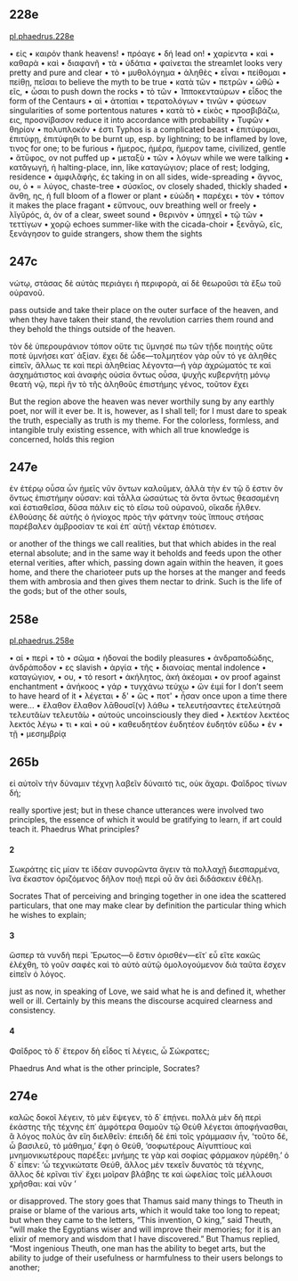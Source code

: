 
## 228e

[pl.phaedrus.228e](http://www.perseus.tufts.edu/hopper/text?doc=Perseus%3Atext%3A1999.01.0173%3Atext%3DPhaedrus%3Asection%3D228e)

• εἰς 
• καιρόν
thank heavens!
• πρόαγε 
• δή
lead on!
• χαρίεντα 
• καὶ 
• καθαρὰ 
• καὶ 
• διαφανῆ 
• τὰ 
• ὑδάτια 
• φαίνεται
the streamlet looks very pretty and pure and clear
• τὸ 
• μυθολόγημα 
• ἀληθὲς 
• εἶναι 
• πείθομαι 
• πείθῃ, πεῖσαι
to believe the myth to be true
• κατὰ τῶν 
• πετρῶν 
• ὠθῶ 
• εῖς, 
• ὦσαι
to push down the rocks
• τὸ τῶν 
• Ἱπποκενταύρων 
• εἶδος
the form of the Centaurs
• αἱ 
• ἀτοπίαι 
• τερατολόγων 
• τινῶν 
• φύσεων
singularities of some portentous natures
• κατὰ τὸ 
• εἰκὸς 
• προσβιβάζω, εις, προσνίβασον
reduce it into accordance with probability
• Τυφῶν 
• θηρίον 
• πολυπλοκόν 
• ἐστι
Typhos is a complicated beast
• ἐπιτύφομαι, ἐπιτύφῃ, ἐπιτύφηθι
to be burnt up, esp. by lightning; to be inflamed by love, τινος for one; to be furious
• ἥμερος, ἡμέρα, ἥμερον
tame, civilized, gentle
• ἄτῡφος, ον
not puffed up
• μεταξὺ 
• τῶν 
• λόγων
while we were talking
• κατᾰγωγή, ἡ
halting-place, inn, like καταγώγιον; place of rest; lodging, residence
• ἀμφιλᾰφής, ές
taking in on all sides, wide-spreading
• ἄγνος, ου, ὁ
• = λύγος, chaste-tree
• σύσκῐος, ον
closely shaded, thickly shaded
• ἄνθη, ης, ἡ
full bloom of a flower or plant
• εὐώδη 
• παρέχει 
• τὸν 
• τόπον
it makes the place fragant
• εὔπνους, ουν
breathing well or freely
• λῐγῠρός, ά, όν
of a clear, sweet sound
• θερινὸν 
• ὑπηχεῖ 
• τῷ τῶν 
• τεττίγων 
• χορῷ
echoes summer-like with the cicada-choir
• ξενᾱγῶ, εῖς, ξενάγησον
to guide strangers, show them the sights
## 247c
νώτῳ, στάσας δὲ αὐτὰς περιάγει ἡ περιφορά, αἱ δὲ θεωροῦσι τὰ ἔξω τοῦ οὐρανοῦ.

pass outside and take their place on the outer surface of the heaven, and when they have taken their stand, the revolution carries them round and they behold the things outside of the heaven. 

τὸν δὲ ὑπερουράνιον τόπον οὔτε τις ὕμνησέ πω τῶν τῇδε ποιητὴς οὔτε ποτὲ ὑμνήσει κατ᾽ ἀξίαν. ἔχει δὲ ὧδε—τολμητέον γὰρ οὖν τό γε ἀληθὲς εἰπεῖν, ἄλλως τε καὶ περὶ ἀληθείας λέγοντα—ἡ γὰρ ἀχρώματός τε καὶ ἀσχημάτιστος καὶ ἀναφὴς οὐσία ὄντως οὖσα, ψυχῆς κυβερνήτῃ μόνῳ θεατὴ νῷ, περὶ ἣν τὸ τῆς ἀληθοῦς ἐπιστήμης γένος, τοῦτον ἔχει

But the region above the heaven was never worthily sung by any earthly poet, nor will it ever be. It is, however, as I shall tell; for I must dare to speak the truth, especially as truth is my theme. For the colorless, formless, and intangible truly existing essence, with which all true knowledge is concerned, holds this region
## 247e
ἐν ἑτέρῳ οὖσα ὧν ἡμεῖς νῦν ὄντων καλοῦμεν, ἀλλὰ τὴν ἐν τῷ ὅ ἐστιν ὂν ὄντως ἐπιστήμην οὖσαν: καὶ τἆλλα ὡσαύτως τὰ ὄντα ὄντως θεασαμένη καὶ ἑστιαθεῖσα, δῦσα πάλιν εἰς τὸ εἴσω τοῦ οὐρανοῦ, οἴκαδε ἦλθεν. ἐλθούσης δὲ αὐτῆς ὁ ἡνίοχος πρὸς τὴν φάτνην τοὺς ἵππους στήσας παρέβαλεν ἀμβροσίαν τε καὶ ἐπ᾽ αὐτῇ νέκταρ ἐπότισεν.

or another of the things we call realities, but that which abides in the real eternal absolute; and in the same way it beholds and feeds upon the other eternal verities, after which, passing down again within the heaven, it goes home, and there the charioteer puts up the horses at the manger and feeds them with ambrosia and then gives them nectar to drink. Such is the life of the gods; but of the other souls,
## 258e

[pl.phaedrus.258e](http://www.perseus.tufts.edu/hopper/text?doc=Perseus%3Atext%3A1999.01.0173%3Atext%3DPhaedrus%3Asection%3D258e)

• αἱ 
• περὶ 
• τὸ 
• σῶμα 
• ἡδοναί
the bodily pleasures
• ἀνδραποδώδης, ἀνδράποδον
• ες
slavish
• ἀργία 
• τῆς 
• διανοίας
mental indolence
• καταγώγιον, 
• ου, 
• τό
resort
• ἀκήλητος, ἀκή ἀκέομαι 
• ον
proof against enchantment
• ἀνήκοος 
• γάρ 
• τυγχάνω  τεύχω
• ὤν ἐιμί 
for I don’t seem to have heard of it
• λέγεται 
• δ' 
• ὥς 
• ποτ' 
• ἦσαν
once upon a time there were...
• ἔλαθον ἔλαθον λᾱ́θουσῐ(ν) λάθω
• τελευτήσαντες ἐτελεύτησᾰ τελευτᾰ́ων τελευτᾰ́ω
• αὑτούς
uncoinsciously they died
• λεκτέον λεκτέος λεκτός λέγω
• τι 
• καὶ 
• οὐ 
• καθευδητέον ἑυδητέον ἑυδητόν εὕδω
• ἐν 
• τῇ 
• μεσημβρίᾳ

## 265b

εἰ αὐτοῖν τὴν δύναμιν τέχνῃ λαβεῖν δύναιτό τις, οὐκ ἄχαρι.
Φαῖδρος
τίνων δή;

really sportive jest; but in these chance utterances were involved two principles, the essence of which it would be gratifying to learn, if art could teach it.
Phaedrus
What principles?

#### 2

Σωκράτης
εἰς μίαν τε ἰδέαν συνορῶντα ἄγειν τὰ πολλαχῇ διεσπαρμένα, ἵνα ἕκαστον ὁριζόμενος δῆλον ποιῇ περὶ οὗ ἂν ἀεὶ διδάσκειν ἐθέλῃ. 

Socrates
That of perceiving and bringing together in one idea the scattered particulars, that one may make clear by definition the particular thing which he wishes to explain; 

#### 3
ὥσπερ τὰ νυνδὴ περὶ Ἔρωτος—ὃ ἔστιν ὁρισθέν—εἴτ᾽ εὖ εἴτε κακῶς ἐλέχθη, τὸ γοῦν σαφὲς καὶ τὸ αὐτὸ αὑτῷ ὁμολογούμενον διὰ ταῦτα ἔσχεν εἰπεῖν ὁ λόγος.

just as now, in speaking of Love, we said what he is and defined it, whether well or ill. Certainly by this means the discourse acquired clearness and consistency.
#### 4
Φαῖδρος
τὸ δ᾽ ἕτερον δὴ εἶδος τί λέγεις, ὦ Σώκρατες;

Phaedrus
And what is the other principle, Socrates?
## 274e
καλῶς δοκοῖ λέγειν, τὸ μὲν ἔψεγεν, τὸ δ᾽ ἐπῄνει. πολλὰ μὲν δὴ περὶ ἑκάστης τῆς τέχνης ἐπ᾽ ἀμφότερα Θαμοῦν τῷ Θεὺθ λέγεται ἀποφήνασθαι, ἃ λόγος πολὺς ἂν εἴη διελθεῖν: ἐπειδὴ δὲ ἐπὶ τοῖς γράμμασιν ἦν, ‘τοῦτο δέ, ὦ βασιλεῦ, τὸ μάθημα,’ ἔφη ὁ Θεύθ, ‘σοφωτέρους Αἰγυπτίους καὶ μνημονικωτέρους παρέξει: μνήμης τε γὰρ καὶ σοφίας φάρμακον ηὑρέθη.’ ὁ δ᾽ εἶπεν: ‘ὦ τεχνικώτατε Θεύθ, ἄλλος μὲν τεκεῖν δυνατὸς τὰ τέχνης, ἄλλος δὲ κρῖναι τίν᾽ ἔχει μοῖραν βλάβης τε καὶ ὠφελίας τοῖς μέλλουσι χρῆσθαι: καὶ νῦν ’

or disapproved. The story goes that Thamus said many things to Theuth in praise or blame of the various arts, which it would take too long to repeat; but when they came to the letters, “This invention, O king,” said Theuth, “will make the Egyptians wiser and will improve their memories; for it is an elixir of memory and wisdom that I have discovered.” But Thamus replied, “Most ingenious Theuth, one man has the ability to beget arts, but the ability to judge of their usefulness or harmfulness to their users belongs to another;